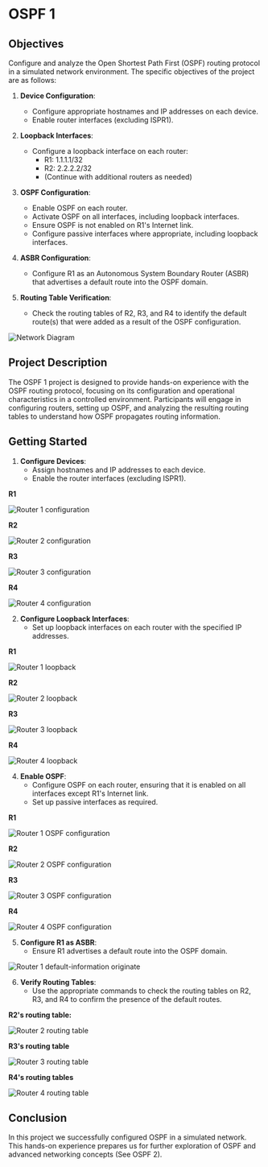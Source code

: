 # OSPF 1 

## Objectives

Configure and analyze the Open Shortest Path First (OSPF) routing protocol in a simulated network environment. The specific objectives of the project are as follows:

1. **Device Configuration**: 
   - Configure appropriate hostnames and IP addresses on each device.
   - Enable router interfaces (excluding ISPR1).

2. **Loopback Interfaces**: 
   - Configure a loopback interface on each router:
     - R1: 1.1.1.1/32
     - R2: 2.2.2.2/32
     - (Continue with additional routers as needed)

3. **OSPF Configuration**: 
   - Enable OSPF on each router.
   - Activate OSPF on all interfaces, including loopback interfaces.
   - Ensure OSPF is not enabled on R1's Internet link.
   - Configure passive interfaces where appropriate, including loopback interfaces.

4. **ASBR Configuration**: 
   - Configure R1 as an Autonomous System Boundary Router (ASBR) that advertises a default route into the OSPF domain.

5. **Routing Table Verification**: 
   - Check the routing tables of R2, R3, and R4 to identify the default route(s) that were added as a result of the OSPF configuration.

![Network Diagram](Images/Network_Diagram.png)

## Project Description

The OSPF 1 project is designed to provide hands-on experience with the OSPF routing protocol, focusing on its configuration and operational characteristics in a controlled environment. Participants will engage in configuring routers, setting up OSPF, and analyzing the resulting routing tables to understand how OSPF propagates routing information.


## Getting Started

1. **Configure Devices**:
   - Assign hostnames and IP addresses to each device.
   - Enable the router interfaces (excluding ISPR1).

**R1**

![Router 1 configuration](Images/R1_conf.png)

**R2**

![Router 2 configuration](Images/R2_conf.png)

**R3**

![Router 3 configuration](Images/R3_conf.png)

**R4**

![Router 4 configuration](Images/R4_conf.png)

2. **Configure Loopback Interfaces**:
   - Set up loopback interfaces on each router with the specified IP addresses.

**R1**

![Router 1 loopback](Images/R1_loopback.png)

**R2**

![Router 2 loopback](Images/R2_loopback.png)

**R3**

![Router 3 loopback](Images/R3_loopback.png)

**R4**

![Router 4 loopback](Images/R4_loopback.png)

4. **Enable OSPF**:
   - Configure OSPF on each router, ensuring that it is enabled on all interfaces except R1's Internet link.
   - Set up passive interfaces as required.

**R1**

![Router 1 OSPF configuration](Images/R1_OSPF_conf.png)

**R2**

![Router 2 OSPF configuration](Images/R2_OSPF_conf.png)

**R3**

![Router 3 OSPF configuration](Images/R3_OSPF_conf.png)

**R4**

![Router 4 OSPF configuration](Images/R4_OSPF_conf.png)

5. **Configure R1 as ASBR**:
   - Ensure R1 advertises a default route into the OSPF domain.

![Router 1 default-information originate](Images/R1_deafult_information_originate.png)

6. **Verify Routing Tables**:
   - Use the appropriate commands to check the routing tables on R2, R3, and R4 to confirm the presence of the default routes.

**R2's routing table:**

![Router 2 routing table](Images/R2_routing_table.png)

**R3's routing table**

![Router 3 routing table](Images/R3_routing_table.png)

**R4's routing tables**

![Router 4 routing table](Images/R4_routing_table.png)

## Conclusion
In this project we successfully configured OSPF in a simulated network. This hands-on experience prepares us for further exploration of OSPF and advanced networking concepts (See OSPF 2).
